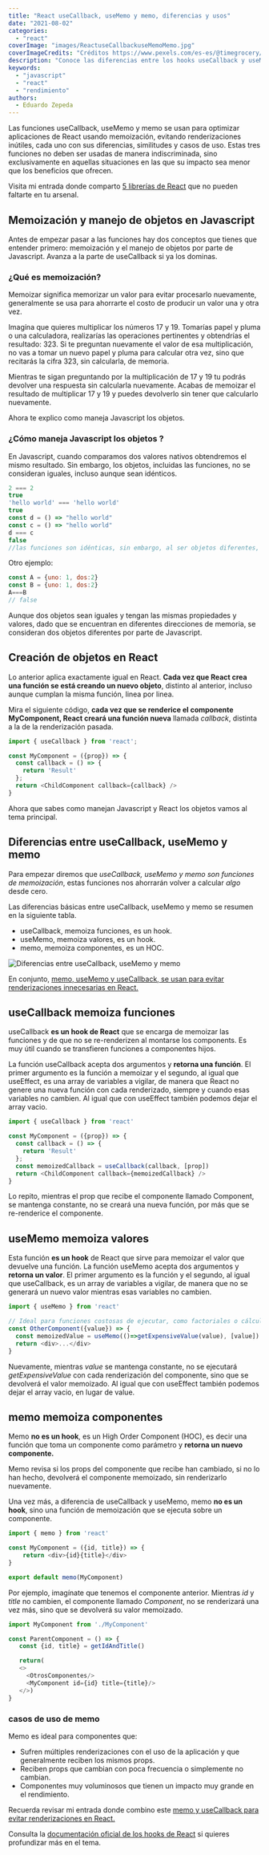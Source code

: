 ```yaml
---
title: "React useCallback, useMemo y memo, diferencias y usos"
date: "2021-08-02"
categories: 
  - "react"
coverImage: "images/ReactuseCallbackuseMemoMemo.jpg"
coverImageCredits: "Créditos https://www.pexels.com/es-es/@timegrocery/"
description: "Conoce las diferencias entre los hooks useCallback y useMemo, y el HOC memo en React y como mejorar el rendimiento de tu app con ellos."
keywords:
  - "javascript"
  - "react"
  - "rendimiento"
authors:
  - Eduardo Zepeda
---
```


Las funciones useCallback, useMemo y memo se usan para optimizar aplicaciones de React usando memoización, evitando renderizaciones inútiles, cada uno con sus diferencias, similitudes y casos de uso. Estas tres funciones no deben ser usadas de manera indiscriminada, sino exclusivamente en aquellas situaciones en las que su impacto sea menor que los beneficios que ofrecen.

Visita mi entrada donde comparto [5 librerías de React](/5-librerias-geniales-de-react-que-debes-conocer/) que no pueden faltarte en tu arsenal.

## Memoización y manejo de objetos en Javascript

Antes de empezar pasar a las funciones hay dos conceptos que tienes que entender primero: memoización y el manejo de objetos por parte de Javascript. Avanza a la parte de useCallback si ya los dominas.

### ¿Qué es memoización?

Memoizar significa memorizar un valor para evitar procesarlo nuevamente, generalmente se usa para ahorrarte el costo de producir un valor una y otra vez.

Imagína que quieres multiplicar los números 17 y 19. Tomarías papel y pluma o una calculadora, realizarías las operaciones pertinentes y obtendrías el resultado: 323. Si te preguntan nuevamente el valor de esa multiplicación, no vas a tomar un nuevo papel y pluma para calcular otra vez, sino que recitarás la cifra 323, sin calcularla, de memoria.

Mientras te sigan preguntando por la multiplicación de 17 y 19 tu podrás devolver una respuesta sin calcularla nuevamente. Acabas de memoizar el resultado de multiplicar 17 y 19 y puedes devolverlo sin tener que calcularlo nuevamente.

Ahora te explico como maneja Javascript los objetos.

### ¿Cómo maneja Javascript los objetos ? 

En Javascript, cuando comparamos dos valores nativos obtendremos el mismo resultado. Sin embargo, los objetos, incluidas las funciones, no se consideran iguales, incluso aunque sean idénticos.

```javascript
2 === 2
true
'hello world' === 'hello world'
true
const d = () => "hello world"
const c = () => "hello world"
d === c
false
//las funciones son idénticas, sin embargo, al ser objetos diferentes, no son iguales para JS
```

Otro ejemplo:

```javascript
const A = {uno: 1, dos:2}
const B = {uno: 1, dos:2}
A===B
// false
```

Aunque dos objetos sean iguales y tengan las mismas propiedades y valores, dado que se encuentran en diferentes direcciones de memoria, se consideran dos objetos diferentes por parte de Javascript.

## Creación de objetos en React

Lo anterior aplica exactamente igual en React. **Cada vez que React crea una función se está creando un nuevo objeto**, distinto al anterior, incluso aunque cumplan la misma función, linea por linea.

Mira el siguiente código, **cada vez que se renderice el componente MyComponent, React creará una función nueva** llamada _callback_, distinta a la de la renderización pasada.

```javascript
import { useCallback } from 'react';

const MyComponent = ({prop}) => {
  const callback = () => {
    return 'Result'
  };
  return <ChildComponent callback={callback} />
}
```

Ahora que sabes como manejan Javascript y React los objetos vamos al tema principal.

## Diferencias entre useCallback, useMemo y memo

Para empezar diremos que *useCallback, useMemo y memo son funciones de memoización*, estas funciones nos ahorrarán volver a calcular *algo* desde cero.

Las diferencias básicas entre useCallback, useMemo y memo se resumen en la siguiente tabla.

* useCallback, memoiza funciones, es un hook.
* useMemo, memoiza valores, es un hook.
* memo, memoiza componentes, es un HOC.

![Diferencias entre useCallback, useMemo y memo](images/Diferencias-React-useCallback-useMemo-memo.jpg)

En conjunto, [memo, useMemo y useCallback, se usan para evitar renderizaciones innecesarias en React.](/react-memo-usememo-y-usecallback-para-evitar-renderizaciones-en-react/)

## useCallback memoiza funciones

useCallback **es un hook de React** que se encarga de memoizar las funciones y de que no se re-renderizen al montarse los components. Es muy útil cuando se transfieren funciones a componentes hijos.

La función useCallback acepta dos argumentos y **retorna una función**. El primer argumento es la función a memoizar y el segundo, al igual que useEffect, es una array de variables a vigilar, de manera que React no genere una nueva función con cada renderizado, siempre y cuando esas variables no cambien. Al igual que con useEffect también podemos dejar el array vacio.

```javascript
import { useCallback } from 'react'

const MyComponent = ({prop}) => {
  const callback = () => {
    return 'Result'
  };
  const memoizedCallback = useCallback(callback, [prop])
  return <ChildComponent callback={memoizedCallback} />
}
```

Lo repito, mientras el prop que recibe el componente llamado Component, se mantenga constante, no se creará una nueva función, por más que se re-renderice el componente.

## useMemo memoiza valores

Esta función **es un hook** de React que sirve para memoizar el valor que devuelve una función. La función useMemo acepta dos argumentos y **retorna un valor**. El primer argumento es la función y el segundo, al igual que useCallback, es un array de variables a vigilar, de manera que no se generará un nuevo valor mientras esas variables no cambien.

```javascript
import { useMemo } from 'react'

// Ideal para funciones costosas de ejecutar, como factoriales o cálculos complejos
const OtherComponent({value}) => {
  const memoizedValue = useMemo(()=>getExpensiveValue(value), [value])
  return <div>...</div>
}
```

Nuevamente, mientras _value_ se mantenga constante, no se ejecutará _getExpensiveValue_ con cada renderización del componente, sino que se devolverá el valor memoizado. Al igual que con useEffect también podemos dejar el array vacio, en lugar de value.

## memo memoiza componentes

Memo **no es un hook**, es un High Order Component (HOC), es decir una función que toma un componente como parámetro y **retorna un nuevo componente.**

Memo revisa si los props del componente que recibe han cambiado, si no lo han hecho, devolverá el componente memoizado, sin renderizarlo nuevamente.

Una vez más, a diferencia de useCallback y useMemo, memo **no es un hook**, sino una función de memoización que se ejecuta sobre un componente.

```javascript
import { memo } from 'react'

const MyComponent = ({id, title}) => {
    return <div>{id}{title}</div>
}

export default memo(MyComponent)
```

Por ejemplo, imagínate que tenemos el componente anterior. Mientras _id_ y _title_ no cambien, el componente llamado _Component_, no se renderizará una vez más, sino que se devolverá su valor memoizado.

```javascript
import MyComponent from './MyComponent'

const ParentComponent = () => {
   const {id, title} = getIdAndTitle()

   return(
   <>
     <OtrosComponentes/>
     <MyComponent id={id} title={title}/>
   </>)
}
```

### casos de uso de memo

Memo es ideal para componentes que:

- Sufren múltiples renderizaciones con el uso de la aplicación y que generalmente reciben los mismos props.
- Reciben props que cambian con poca frecuencia o simplemente no cambian.
- Componentes muy voluminosos que tienen un impacto muy grande en el rendimiento.

Recuerda revisar mi entrada donde combino este [memo y useCallback para evitar renderizaciones en React.](/react-memo-usememo-y-usecallback-para-evitar-renderizaciones-en-react/)

Consulta la [documentación oficial de los hooks de React](https://es.reactjs.org/docs/hooks-reference.html) si quieres profundizar más en el tema.
